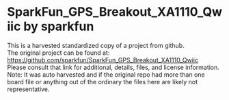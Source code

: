 
# SparkFun_GPS_Breakout_XA1110_Qwiic by sparkfun  
This is a harvested standardized copy of a project from github.  
The original project can be found at:  
https://github.com/sparkfun/SparkFun_GPS_Breakout_XA1110_Qwiic  
Please consult that link for additional, details, files, and license information.  
Note: It was auto harvested and if the original repo had more than one board file or anything out of the ordinary the files here are likely not representative.  
    